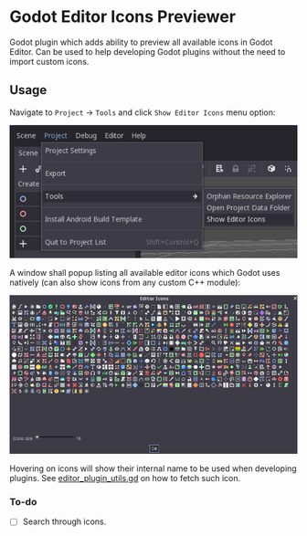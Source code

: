 # Godot Editor Icons Previewer

Godot plugin which adds ability to preview all available icons in Godot Editor.
Can be used to help developing Godot plugins without the need to import custom icons.

## Usage

Navigate to `Project` → `Tools` and click `Show Editor Icons` menu option:

![Show Editor Icons](images/show_editor_icons.png)

A window shall popup listing all available editor icons which Godot uses natively
(can also show icons from any custom C++ module):

![Editor Icons](images/editor_icons.png)

Hovering on icons will show their internal name to be used when developing plugins. See [editor_plugin_utils.gd](addons/editor_icon_previewer/editor_plugin_utils.gd) on how to fetch such icon.

### To-do

- [ ] Search through icons.
